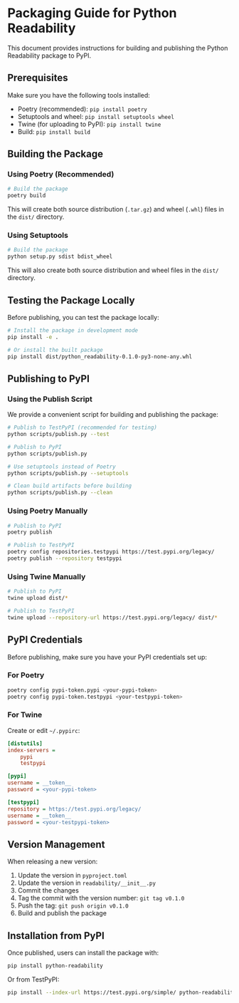 # Packaging Guide for Python Readability

This document provides instructions for building and publishing the Python Readability package to PyPI.

## Prerequisites

Make sure you have the following tools installed:

- Poetry (recommended): `pip install poetry`
- Setuptools and wheel: `pip install setuptools wheel`
- Twine (for uploading to PyPI): `pip install twine`
- Build: `pip install build`

## Building the Package

### Using Poetry (Recommended)

```bash
# Build the package
poetry build
```

This will create both source distribution (`.tar.gz`) and wheel (`.whl`) files in the `dist/` directory.

### Using Setuptools

```bash
# Build the package
python setup.py sdist bdist_wheel
```

This will also create both source distribution and wheel files in the `dist/` directory.

## Testing the Package Locally

Before publishing, you can test the package locally:

```bash
# Install the package in development mode
pip install -e .

# Or install the built package
pip install dist/python_readability-0.1.0-py3-none-any.whl
```

## Publishing to PyPI

### Using the Publish Script

We provide a convenient script for building and publishing the package:

```bash
# Publish to TestPyPI (recommended for testing)
python scripts/publish.py --test

# Publish to PyPI
python scripts/publish.py

# Use setuptools instead of Poetry
python scripts/publish.py --setuptools

# Clean build artifacts before building
python scripts/publish.py --clean
```

### Using Poetry Manually

```bash
# Publish to PyPI
poetry publish

# Publish to TestPyPI
poetry config repositories.testpypi https://test.pypi.org/legacy/
poetry publish --repository testpypi
```

### Using Twine Manually

```bash
# Publish to PyPI
twine upload dist/*

# Publish to TestPyPI
twine upload --repository-url https://test.pypi.org/legacy/ dist/*
```

## PyPI Credentials

Before publishing, make sure you have your PyPI credentials set up:

### For Poetry

```bash
poetry config pypi-token.pypi <your-pypi-token>
poetry config pypi-token.testpypi <your-testpypi-token>
```

### For Twine

Create or edit `~/.pypirc`:

```ini
[distutils]
index-servers =
    pypi
    testpypi

[pypi]
username = __token__
password = <your-pypi-token>

[testpypi]
repository = https://test.pypi.org/legacy/
username = __token__
password = <your-testpypi-token>
```

## Version Management

When releasing a new version:

1. Update the version in `pyproject.toml`
2. Update the version in `readability/__init__.py`
3. Commit the changes
4. Tag the commit with the version number: `git tag v0.1.0`
5. Push the tag: `git push origin v0.1.0`
6. Build and publish the package

## Installation from PyPI

Once published, users can install the package with:

```bash
pip install python-readability
```

Or from TestPyPI:

```bash
pip install --index-url https://test.pypi.org/simple/ python-readability
